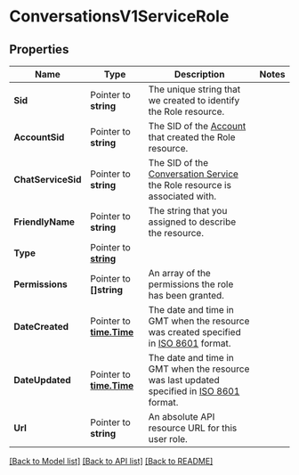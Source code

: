 # ConversationsV1ServiceRole

## Properties

Name | Type | Description | Notes
------------ | ------------- | ------------- | -------------
**Sid** | Pointer to **string** | The unique string that we created to identify the Role resource. |
**AccountSid** | Pointer to **string** | The SID of the [Account](https://www.twilio.com/docs/iam/api/account) that created the Role resource. |
**ChatServiceSid** | Pointer to **string** | The SID of the [Conversation Service](https://www.twilio.com/docs/conversations/api/service-resource) the Role resource is associated with. |
**FriendlyName** | Pointer to **string** | The string that you assigned to describe the resource. |
**Type** | Pointer to [**string**](ServiceRoleEnumRoleType.md) |  |
**Permissions** | Pointer to **[]string** | An array of the permissions the role has been granted. |
**DateCreated** | Pointer to [**time.Time**](time.Time.md) | The date and time in GMT when the resource was created specified in [ISO 8601](https://en.wikipedia.org/wiki/ISO_8601) format. |
**DateUpdated** | Pointer to [**time.Time**](time.Time.md) | The date and time in GMT when the resource was last updated specified in [ISO 8601](https://en.wikipedia.org/wiki/ISO_8601) format. |
**Url** | Pointer to **string** | An absolute API resource URL for this user role. |

[[Back to Model list]](../README.md#documentation-for-models) [[Back to API list]](../README.md#documentation-for-api-endpoints) [[Back to README]](../README.md)



